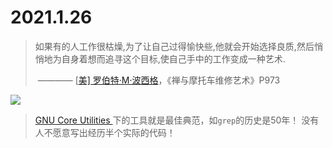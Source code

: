 # 2021.1.26 

> 如果有的人工作很枯燥,为了让自己过得愉快些,他就会开始选择良质,然后悄悄地为自身着想而追寻这个目标,使自己手中的工作变成一种艺术.
>
> ​    ————  [[美\] 罗伯特·M·波西格](https://book.douban.com/author/1284017/)，《禅与摩托车维修艺术》P973

![](https://media.npr.org/assets/img/2017/04/24/pirsig-with-chris-1968_wide-ba0a5cee2c7b0941c47244f49796f5a6e162ada2.jpg?s=1400)

> [GNU Core Utilities ](https://de.wikipedia.org/wiki/GNU_core_utilities) 下的工具就是最佳典范，如`grep`的历史是50年！ 没有人不愿意写出经历半个实际的代码！